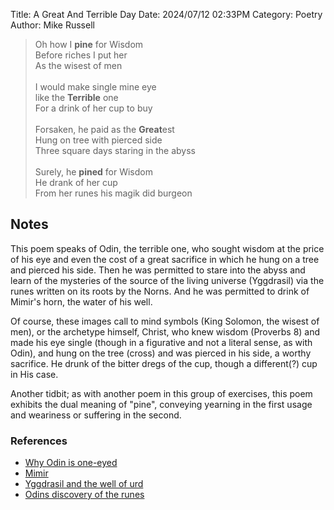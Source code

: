 Title: A Great And Terrible Day
Date: 2024/07/12 02:33PM
Category: Poetry
Author: Mike Russell

> Oh how I **pine** for Wisdom<br>
Before riches I put her<br>
As the wisest of men<br>
<br>I would make single mine eye<br>
like the **Terrible** one<br>
For a drink of her cup to buy<br>
<br>Forsaken, he paid as the **Great**est<br>
Hung on tree with pierced side<br>
Three square days staring in the abyss<br>
<br>Surely, he **pined** for Wisdom<br>
He drank of her cup<br>
From her runes his magik did burgeon<br>

## Notes

This poem speaks of Odin, the terrible one, who sought wisdom at the price of his eye and even the cost of a great sacrifice in which he hung on a tree and pierced his side. Then he was permitted to stare into the abyss and learn of the mysteries of the source of the living universe (Yggdrasil) via the runes written on its roots by the Norns. And he was permitted to drink of Mimir's horn, the water of his well.

Of course, these images call to mind symbols (King Solomon, the wisest of men), or the archetype himself, Christ, who knew wisdom (Proverbs 8) and made his eye single (though in a figurative and not a literal sense, as with Odin), and hung on the tree (cross) and was pierced in his side, a worthy sacrifice. He drunk of the bitter dregs of the cup, though a different(?) cup in His case.

Another tidbit; as with another poem in this group of exercises, this poem exhibits the dual meaning of "pine", conveying yearning in the first usage and weariness or suffering in the second.

### References

- [Why Odin is one-eyed](https://norse-mythology.org/tales/why-odin-is-one-eyed/)
- [Mimir](https://norse-mythology.org/gods-and-creatures/others/mimir/)
- [Yggdrasil and the well of urd](https://norse-mythology.org/cosmology/yggdrasil-and-the-well-of-urd/)
- [Odins discovery of the runes](https://norse-mythology.org/tales/odins-discovery-of-the-runes/)
